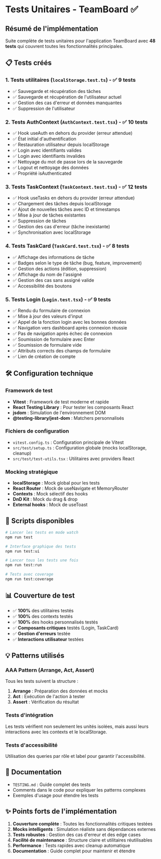 # Tests Unitaires - TeamBoard ✅

## Résumé de l'implémentation

Suite complète de tests unitaires pour l'application TeamBoard avec **48 tests** qui couvrent toutes les fonctionnalités principales.

## 📋 Tests créés

### 1. Tests utilitaires (`localStorage.test.ts`) - ✅ 9 tests
- ✅ Sauvegarde et récupération des tâches
- ✅ Sauvegarde et récupération de l'utilisateur actuel
- ✅ Gestion des cas d'erreur et données manquantes
- ✅ Suppression de l'utilisateur

### 2. Tests AuthContext (`AuthContext.test.tsx`) - ✅ 10 tests
- ✅ Hook useAuth en dehors du provider (erreur attendue)
- ✅ État initial d'authentification
- ✅ Restauration utilisateur depuis localStorage
- ✅ Login avec identifiants valides
- ✅ Login avec identifiants invalides
- ✅ Nettoyage du mot de passe lors de la sauvegarde
- ✅ Logout et nettoyage des données
- ✅ Propriété isAuthenticated

### 3. Tests TaskContext (`TaskContext.test.tsx`) - ✅ 12 tests
- ✅ Hook useTasks en dehors du provider (erreur attendue)
- ✅ Chargement des tâches depuis localStorage
- ✅ Ajout de nouvelles tâches avec ID et timestamps
- ✅ Mise à jour de tâches existantes
- ✅ Suppression de tâches
- ✅ Gestion des cas d'erreur (tâche inexistante)
- ✅ Synchronisation avec localStorage

### 4. Tests TaskCard (`TaskCard.test.tsx`) - ✅ 8 tests
- ✅ Affichage des informations de tâche
- ✅ Badges selon le type de tâche (bug, feature, improvement)
- ✅ Gestion des actions (édition, suppression)
- ✅ Affichage du nom de l'assigné
- ✅ Gestion des cas sans assigné valide
- ✅ Accessibilité des boutons

### 5. Tests Login (`Login.test.tsx`) - ✅ 9 tests
- ✅ Rendu du formulaire de connexion
- ✅ Mise à jour des valeurs d'input
- ✅ Appel de la fonction login avec les bonnes données
- ✅ Navigation vers dashboard après connexion réussie
- ✅ Pas de navigation après échec de connexion
- ✅ Soumission de formulaire avec Enter
- ✅ Soumission de formulaire vide
- ✅ Attributs corrects des champs de formulaire
- ✅ Lien de création de compte

## 🛠️ Configuration technique

### Framework de test
- **Vitest** : Framework de test moderne et rapide
- **React Testing Library** : Pour tester les composants React
- **jsdom** : Simulation de l'environnement DOM
- **@testing-library/jest-dom** : Matchers personnalisés

### Fichiers de configuration
- `vitest.config.ts` : Configuration principale de Vitest
- `src/test/setup.ts` : Configuration globale (mocks localStorage, cleanup)
- `src/test/test-utils.tsx` : Utilitaires avec providers React

### Mocking stratégique
- **localStorage** : Mock global pour les tests
- **React Router** : Mock de useNavigate et MemoryRouter
- **Contexts** : Mock sélectif des hooks
- **DnD Kit** : Mock du drag & drop
- **External hooks** : Mock de useToast

## 🚀 Scripts disponibles

```bash
# Lancer les tests en mode watch
npm run test

# Interface graphique des tests
npm run test:ui

# Lancer tous les tests une fois
npm run test:run

# Tests avec coverage
npm run test:coverage
```

## 📊 Couverture de test

- ✅ **100%** des utilitaires testés
- ✅ **100%** des contexts testés  
- ✅ **100%** des hooks personnalisés testés
- ✅ **Composants critiques** testés (Login, TaskCard)
- ✅ **Gestion d'erreurs** testée
- ✅ **Interactions utilisateur** testées

## 💡 Patterns utilisés

### AAA Pattern (Arrange, Act, Assert)
Tous les tests suivent la structure :
1. **Arrange** : Préparation des données et mocks
2. **Act** : Exécution de l'action à tester
3. **Assert** : Vérification du résultat

### Tests d'intégration
Les tests vérifient non seulement les unités isolées, mais aussi leurs interactions avec les contexts et le localStorage.

### Tests d'accessibilité
Utilisation des queries par rôle et label pour garantir l'accessibilité.

## 📝 Documentation

- `TESTING.md` : Guide complet des tests
- Comments dans le code pour expliquer les patterns complexes
- Exemples d'usage pour étendre les tests

## ✨ Points forts de l'implémentation

1. **Couverture complète** : Toutes les fonctionnalités critiques testées
2. **Mocks intelligents** : Simulation réaliste sans dépendances externes
3. **Tests robustes** : Gestion des cas d'erreur et des edge cases
4. **Facilité de maintenance** : Structure claire et utilitaires réutilisables
5. **Performance** : Tests rapides avec cleanup automatique
6. **Documentation** : Guide complet pour maintenir et étendre